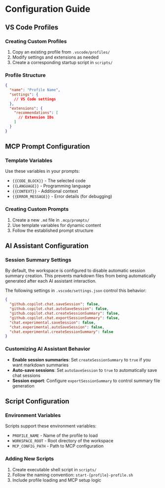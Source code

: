 # Configuration Guide

## VS Code Profiles

### Creating Custom Profiles

1. Copy an existing profile from `.vscode/profiles/`
2. Modify settings and extensions as needed
3. Create a corresponding startup script in `scripts/`

### Profile Structure

```json
{
  "name": "Profile Name",
  "settings": {
    // VS Code settings
  },
  "extensions": {
    "recommendations": [
      // Extension IDs
    ]
  }
}
```

## MCP Prompt Configuration

### Template Variables

Use these variables in your prompts:
- `{{CODE_BLOCK}}` - The selected code
- `{{LANGUAGE}}` - Programming language
- `{{CONTEXT}}` - Additional context
- `{{ERROR_MESSAGE}}` - Error details (for debugging)

### Creating Custom Prompts

1. Create a new `.md` file in `.mcp/prompts/`
2. Use template variables for dynamic content
3. Follow the established prompt structure

## AI Assistant Configuration

### Session Summary Settings

By default, the workspace is configured to disable automatic session summary creation. This prevents markdown files from being automatically generated after each AI assistant interaction.

The following settings in `.vscode/settings.json` control this behavior:

```json
{
  "github.copilot.chat.saveSession": false,
  "github.copilot.chat.autoSaveSession": false,
  "github.copilot.chat.createSessionSummary": false,
  "github.copilot.chat.exportSessionSummary": false,
  "chat.experimental.saveSession": false,
  "chat.experimental.autoSaveSession": false,
  "chat.experimental.createSessionSummary": false
}
```

### Customizing AI Assistant Behavior

- **Enable session summaries**: Set `createSessionSummary` to `true` if you want markdown summaries
- **Auto-save sessions**: Set `autoSaveSession` to `true` to automatically save chat sessions
- **Session export**: Configure `exportSessionSummary` to control summary file generation

## Script Configuration

### Environment Variables

Scripts support these environment variables:
- `PROFILE_NAME` - Name of the profile to load
- `WORKSPACE_ROOT` - Root directory of the workspace
- `MCP_CONFIG_PATH` - Path to MCP configuration

### Adding New Scripts

1. Create executable shell script in `scripts/`
2. Follow the naming convention: `start-{profile}-profile.sh`
3. Include profile loading and MCP setup logic
